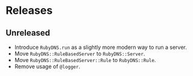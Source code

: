 # Releases

## Unreleased

  - Introduce `RubyDNS.run` as a slightly more modern way to run a server.
  - Move `RubyDNS::RuleBasedServer` to `RubyDNS::Server`.
  - Move `RubyDNS::RuleBasedServer::Rule` to `RubyDNS::Rule`.
  - Remove usage of `@logger`.
